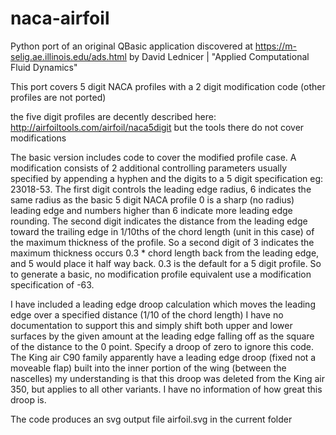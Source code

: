 # naca-airfoil

Python port of an original QBasic application discovered at https://m-selig.ae.illinois.edu/ads.html by David Lednicer | "Applied Computational Fluid Dynamics"

This port covers 5 digit NACA profiles with a 2 digit modification code (other profiles are not ported)

the five digit profiles are decently described here: http://airfoiltools.com/airfoil/naca5digit but the tools there do not cover modifications

The basic version includes code to cover the modified profile case. A modification consists of 2 additional controlling parameters usually specified by
appending a hyphen and the digits to a 5 digit specification eg: 23018-53. The first digit controls the leading edge radius, 6 indicates the same radius 
as the basic 5 digit NACA profile 0 is a sharp (no radius) leading edge and numbers higher than 6 indicate more leading edge rounding. The second digit 
indicates the distance from the leading edge toward the trailing edge in 1/10ths of the chord length (unit in this case) of the maximum thickness of the 
profile. So a second digit of 3 indicates the maximum thickness occurs 0.3 * chord length back from the leading edge, and 5 would place it half way back. 
0.3 is the default for a 5 digit profile. So to generate a basic, no modification profile equivalent use a modification specification of -63.

I have included a leading edge droop calculation which moves the leading edge over a specified distance (1/10 of the chord length) I have no documentation 
to support this and simply shift both upper and lower surfaces by the given amount at the leading edge falling off as the square of the distance to the 0 point.
Specify a droop of zero to ignore this code. The King air C90 family apparently have a leading edge droop (fixed not a moveable flap) built into the inner 
portion of the wing (between the nascelles) my understanding is that this droop was deleted from the King air 350, but applies to all other variants. I have no 
information of how great this droop is.

The code produces an svg output file airfoil.svg in the current folder
